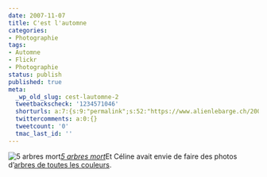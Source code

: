 ```yaml
---
date: 2007-11-07
title: C'est l'automne
categories:
- Photographie
tags:
- Automne
- Flickr
- Photographie
status: publish
published: true
meta:
  _wp_old_slug: cest-lautomne-2
  tweetbackscheck: '1234571046'
  shorturls: a:7:{s:9:"permalink";s:52:"https://www.alienlebarge.ch/2007/11/07/cest-lautomne/";s:7:"tinyurl";s:25:"https://tinyurl.com/c54z32";s:4:"isgd";s:17:"https://is.gd/jtXK";s:5:"bitly";s:19:"https://bit.ly/hsqLe";s:5:"snipr";s:22:"https://snipr.com/bugjz";s:5:"snurl";s:22:"https://snurl.com/bugjz";s:7:"snipurl";s:24:"https://snipurl.com/bugjz";}
  twittercomments: a:0:{}
  tweetcount: '0'
  tmac_last_id: ''
---
```

 <img src="https://farm3.static.flickr.com/2292/1893755454_17b8e15a13.jpg" alt="5 arbres mort" /><em><a href="https://www.flickr.com/photos/alienlebarge/1893755454/" title="photo sharing">5 arbres mort</a></em>Et Céline avait envie de faire des photos d’<a href="https://www.flickr.com/photos/alienlebarge/sets/72157602968896563/" title="Album Flickr ">arbres de toutes les couleurs</a>.
